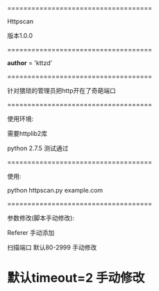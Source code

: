 ====================================

Httpscan

版本1.0.0

====================================

__author__ = 'kttzd'

====================================

针对猥琐的管理员把http开在了奇葩端口

====================================

使用环境:

需要httplib2库

python 2.7.5 测试通过

====================================

使用:

python httpscan.py example.com

====================================

参数修改(脚本手动修改):

Referer 手动添加

扫描端口 默认80-2999 手动修改


默认timeout=2 手动修改
====================================
